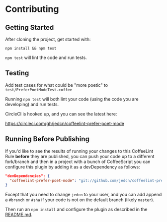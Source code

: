 # Contributing

## Getting Started

After cloning the project, get started with:

    npm install && npm test

`npm test` will lint the code and run tests.

## Testing

Add test cases for what could be "more poetic" to
`test/PreferPoetModeTest.coffee`

Running `npm test` will both lint your code (using the code you are
developing) and run tests.

CircleCI is hooked up, and you can see the latest here:

https://circleci.com/gh/jedcn/coffeelint-prefer-poet-mode

## Running Before Publishing

If you'd like to see the results of running your changes to this
CoffeeLint Rule **before** they are published, you can push your code
up to a different fork/branch and then in a project with a bunch of
CoffeeScript you can configure this plugin by adding it as a
devDependency as follows:

```json
"devDependencies": {
  "coffeelint-prefer-poet-mode": "git://github.com/jedcn/coffeelint-prefer-poet-mode.git"
}
```

Except that you need to change `jedcn` to your user, and you can add
append a `#branch` or `#sha` if your code is not on the default branch
(likely `master`).

Then run an `npm install` and configure the plugin as described in the
[README.md][README.md].

[README.md]: ./README.md

